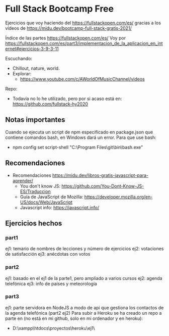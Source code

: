 # Full Stack Bootcamp Free

Ejercicios que voy haciendo del <https://fullstackopen.com/es/> gracias a los vídeos de <https://midu.dev/bootcamp-full-stack-gratis-2021/>

Índice de las partes <https://fullstackopen.com/es/>
Voy por <https://fullstackopen.com/es/part3/implementacion_de_la_aplicacion_en_internet#ejercicios-3-9-3-11>

Escuchando:

- Chillout, nature, world.
- Explorar:
  - <https://www.youtube.com/c/AWorldOfMusicChannel/videos>

Repo:

- Todavía no lo he utilizado, pero por si acaso está en: <https://github.com/fullstack-hy2020>

## Notas importantes

Cuando se ejecuta un script de npm especificado en package.json que contiene comandos bash, en Windows dará un error. Para que use bash:

- npm config set script-shell "C:\\Program Files\\git\\bin\\bash.exe"

## Recomendaciones

- Recomendaciones <https://midu.dev/libros-gratis-javascript-para-aprender/>
  - You don't know JS: <https://github.com/You-Dont-Know-JS-ES/Traduccion>
  - Guía de JavaScript de Mozilla: <https://developer.mozilla.org/en-US/docs/Web/JavaScript>
  - Javascript info: <https://javascript.info/>

## Ejercicios hechos

### part1

ej1: temario de nombres de lecciones y número de ejercicios
ej2: votaciones de satisfacción
ej3: anécdotas con votos

### part2

ej1: basado en el ej1 de la parte1, pero ampliado a varios cursos
ej2: agenda telefónica
ej3: info de países y meteorología

### part3

ej1: parte servidora en NodeJS a modo de api que gestiona los contactos de la agenda telefónica (part2 ej2)
Para subir a Heroku se ha creado un repo a parte en (no está en mi github, solo en mi ordenador y en heroku):

- D:\xampp\htdocs\proyectos\heroku\ej1\
